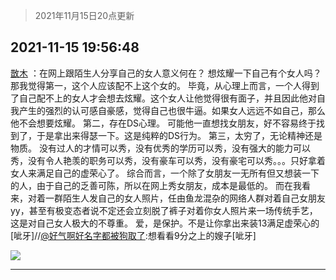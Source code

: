 > 2021年11月15日20点更新
<link rel="stylesheet" href="https://cdn.jsdelivr.net/gh/taotie6/sampleJSON@main/css/photo_show.css">
<meta name="referrer" content="no-referrer" />


 ## 2021-11-15 19:56:48 

 [㪚木](https://www.coolapk.com/feed/31495113?shareKey=NGQ3ZmM2ZDM0NmRjNjE5MjRjNDE~) ：在网上跟陌生人分享自己的女人意义何在？
想炫耀一下自己有个女人吗？
那我觉得第一，这个人应该配不上这个女的。
毕竟，从心理上而言，一个人得到了自己配不上的女人才会想去炫耀。这个女人让他觉得很有面子，并且因此他对自我产生的强烈的认可感自豪感，觉得自己也很牛逼。如果女人远远不如自己<!--break-->，那么他不会想要炫耀。
第二，存在DS心理。
可能他一直想找女朋友，好不容易终于找到了，于是拿出来得瑟一下。这是纯粹的DS行为。
第三，太穷了，无论精神还是物质。
没有过人的才情可以秀，没有优秀的学历可以秀，没有强大的能力可以秀，没有令人艳羡的职务可以秀，没有豪车可以秀，没有豪宅可以秀。。。只好拿着女人来满足自己的虚荣心了。
综合而言，一个除了女朋友一无所有但又想装一下的人，由于自己的乏善可陈，所以在网上秀女朋友，成本是最低的。
而在我看来，对着一群陌生人发自己的女人照片，任由鱼龙混杂的网络人群对着自己女朋友yy，甚至有极变态者说不定还会立刻脱了裤子对着你女人照片来一场传统手艺，这是对自己女人极大的不尊重。
爱，是保护。不是让你拿出来装13满足虚荣心的[呲牙]//<a class="feed-link-uname" href="/u/好气啊好名字都被狗取了">@好气啊好名字都被狗取了</a>:想看看9分之上的嫂子[呲牙] 

<div class="album">
<img class="img-item" src="http://image.coolapk.com/feed/2020/0511/21/1081091_45bad8f3_4880_7713@356x200.gif" />
</div>

 ------- 

